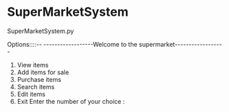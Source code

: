 # SuperMarketSystem
SuperMarketSystem.py

Options::::--
------------------Welcome to the supermarket------------------
1. View items
2. Add items for sale
3. Purchase items
4. Search items 
5. Edit items
6. Exit
Enter the number of your choice : <X>
